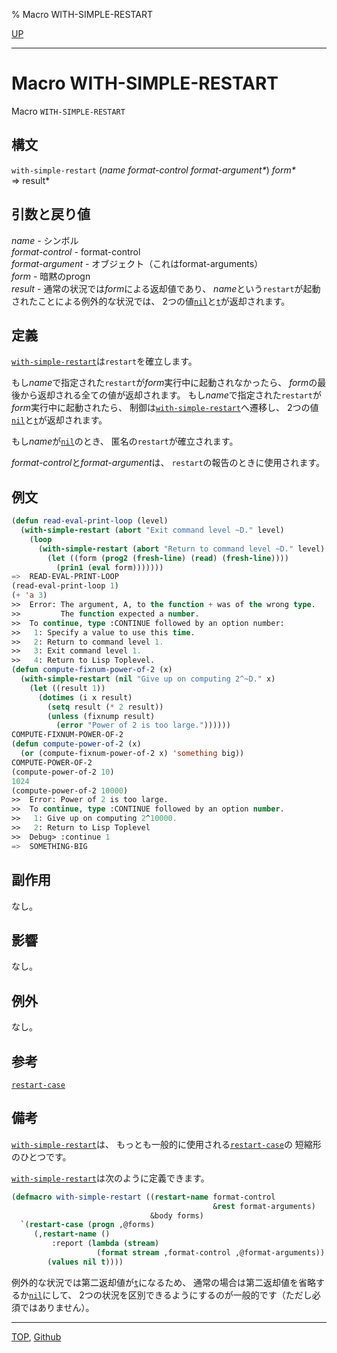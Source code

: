 % Macro WITH-SIMPLE-RESTART

[UP](9.2.html)  

---

# Macro **WITH-SIMPLE-RESTART**


Macro `WITH-SIMPLE-RESTART`


## 構文

`with-simple-restart` (*name* *format-control* *format-argument\**) *form\**  
=> result*


## 引数と戻り値

*name* - シンボル  
*format-control* - format-control  
*format-argument* - オブジェクト（これはformat-arguments）  
*form* - 暗黙のprogn  
*result* - 通常の状況では*form*による返却値であり、
*name*という`restart`が起動されたことによる例外的な状況では、
2つの値[`nil`](5.3.nil-variable.html)と[`t`](5.3.t-variable.html)が返却されます。


## 定義

[`with-simple-restart`](9.2.with-simple-restart.html)は`restart`を確立します。

もし*name*で指定された`restart`が*form*実行中に起動されなかったら、
*form*の最後から返却される全ての値が返却されます。
もし*name*で指定された`restart`が*form*実行中に起動されたら、
制御は[`with-simple-restart`](9.2.with-simple-restart.html)へ遷移し、
2つの値[`nil`](5.3.nil-variable.html)と[`t`](5.3.t-variable.html)が返却されます。

もし*name*が[`nil`](5.3.nil-variable.html)のとき、
匿名の`restart`が確立されます。

*format-control*と*format-argument*は、
`restart`の報告のときに使用されます。


## 例文

```lisp
(defun read-eval-print-loop (level)
  (with-simple-restart (abort "Exit command level ~D." level)
    (loop
      (with-simple-restart (abort "Return to command level ~D." level)
        (let ((form (prog2 (fresh-line) (read) (fresh-line))))
          (prin1 (eval form)))))))
=>  READ-EVAL-PRINT-LOOP
(read-eval-print-loop 1)
(+ 'a 3)
>>  Error: The argument, A, to the function + was of the wrong type.
>>         The function expected a number.
>>  To continue, type :CONTINUE followed by an option number:
>>   1: Specify a value to use this time.
>>   2: Return to command level 1.
>>   3: Exit command level 1.
>>   4: Return to Lisp Toplevel.
(defun compute-fixnum-power-of-2 (x)
  (with-simple-restart (nil "Give up on computing 2^~D." x)
    (let ((result 1))
      (dotimes (i x result)
        (setq result (* 2 result))
        (unless (fixnump result)
          (error "Power of 2 is too large."))))))
COMPUTE-FIXNUM-POWER-OF-2
(defun compute-power-of-2 (x)
  (or (compute-fixnum-power-of-2 x) 'something big))
COMPUTE-POWER-OF-2
(compute-power-of-2 10)
1024
(compute-power-of-2 10000)
>>  Error: Power of 2 is too large.
>>  To continue, type :CONTINUE followed by an option number.
>>   1: Give up on computing 2^10000.
>>   2: Return to Lisp Toplevel
>>  Debug> :continue 1
=>  SOMETHING-BIG
```


## 副作用

なし。


## 影響

なし。


## 例外

なし。


## 参考

[`restart-case`](9.2.restart-case.html)


## 備考

[`with-simple-restart`](9.2.with-simple-restart.html)は、
もっとも一般的に使用される[`restart-case`](9.2.restart-case.html)の
短縮形のひとつです。

[`with-simple-restart`](9.2.with-simple-restart.html)は次のように定義できます。

```lisp
(defmacro with-simple-restart ((restart-name format-control
                                             &rest format-arguments)
                               &body forms)
  `(restart-case (progn ,@forms)
     (,restart-name ()
         :report (lambda (stream)
                   (format stream ,format-control ,@format-arguments))
        (values nil t))))
```

例外的な状況では第二返却値が[`t`](5.3.t-variable.html)になるため、
通常の場合は第二返却値を省略するか[`nil`](5.3.nil-variable.html)にして、
2つの状況を区別できるようにするのが一般的です（ただし必須ではありません）。


---
[TOP](index.html),  [Github](https://github.com/nptcl/npt-japanese)

